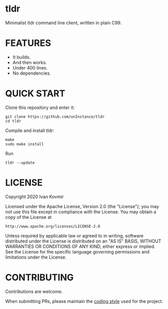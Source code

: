 # tldr
Minimalist tldr command line client, written in plain C99.

# FEATURES
* It builds.
* And then works.
* Under 400 lines.
* No dependencies.

# QUICK START
Clone this repository and enter it:

```
git clone https://github.com/unInstance/tldr
cd tldr
```

Compile and install tldr:

```
make
sudo make install
```

Run
```
tldr --update
```

# LICENSE
Copyright 2020 Ivan Kovmir

Licensed under the Apache License, Version 2.0 (the "License");
you may not use this file except in compliance with the License.
You may obtain a copy of the License at

    http://www.apache.org/licenses/LICENSE-2.0

Unless required by applicable law or agreed to in writing, software
distributed under the License is distributed on an "AS IS" BASIS,
WITHOUT WARRANTIES OR CONDITIONS OF ANY KIND, either express or implied.
See the License for the specific language governing permissions and
limitations under the License.

# CONTRIBUTING
Contributions are welcome.

When submitting PRs, please maintain the [coding style](https://suckless.org/coding_style/)
used for the project.
